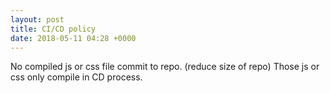 ```yaml
---
layout: post
title: CI/CD policy
date: 2018-05-11 04:28 +0000
---
```



No compiled js or css file commit to repo. (reduce size of repo)
Those js or css only compile in CD process.

